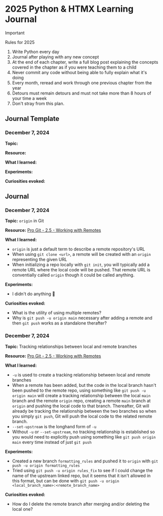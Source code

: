 # 2025 Python & HTMX Learning Journal

> [!IMPORTANT]
> Rules for 2025
> 1. Write Python every day
> 2. Journal after playing with any new concept
> 3. At the end of each chapter, write a full blog post explaining the concepts covered in the chapter as if you were teaching them to a child
> 4. Never commit any code without being able to fully explain what it's doing
> 5. Every month, reread and work through one previous chapter from the year
> 6. Detours must remain detours and must not take more than 8 hours of your time a week
> 7. Don't stray from this plan.


## Journal Template

### December 7, 2024

**Topic:**

**Resource:**

**What I learned:**

**Experiments:**

**Curiosities evoked:**


## Journal

### December 7, 2024

**Topic:** `origin` in Git

**Resource:** [Pro Git - 2.5 - Working with Remotes](https://git-scm.com/book/ms/v2/Git-Basics-Working-with-Remotes)

**What I learned:**
- `origin` is just a default term to describe a remote repository's URL
- When using `git clone <url>`, a remote will be created with an `origin` representing the given URL
- When initializing a repo locally with `git init`, you will typically add a remote URL where the local code will be pushed. That remote URL is conventially called `origin` though it could be called anything.

**Experiments:**
- I didn't do anything 😬

**Curiosities evoked:**
- What is the utility of using multiple remotes?
- Why is `git push -u origin main` necessary after adding a remote and then `git push` works as a standalone therafter?


### December 7, 2024

**Topic:** Tracking relationships between local and remote branches

**Resource:** [Pro Git - 2.5 - Working with Remotes](https://git-scm.com/book/ms/v2/Git-Basics-Working-with-Remotes)

**What I learned:**
- `-u` is used to create a tracking relationship between local and remote branches
- When a remote has been added, but the code in the local branch hasn't been pushed to the remote repo, using something like `git push -u origin main` will create a tracking relationship between the local `main` branch and the remote `origin` repo, creating a remote `main` branch at `origin` and pushing the local code to that branch. Thereafter, Git will already be tracking the relationship between the two branches so when you simply `git push`, Git will push the local code to the related remote branch.
- `--set-upstream` is the longhand form of `-u`
- Without `-u` or `--set-upstream`, no tracking relationship is established so you would need to explicitly push using something like `git push origin main` every time instead of just `git push`

**Experiments:**
- Created a new branch `formatting_rules` and pushed it to `origin` with `git push -u origin formatting_rules`
- Tried using `git push -u origin rules_fix` to see if I could change the name of the upstream linked repo, but it seems that it isn't allowed in this format, but can be done with `git push -u origin <local_branch_name>:<remote_branch_name>`

**Curiosities evoked:**
- How do I delete the remote branch after merging and/or deleting the local one?
